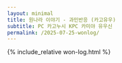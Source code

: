```yaml
---
layout: minimal
title: 원나라 이야기 - 과민반응 (카고유우)
subtitle: PC 카고누시 KPC 카미야 유우신
permalink: /2025-07-25-wonlog/
---
```


{% include_relative won-log.html %}

